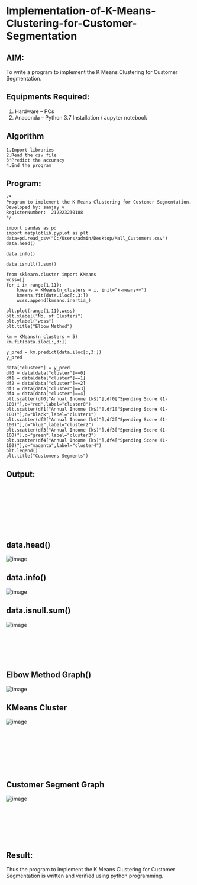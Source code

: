 # Implementation-of-K-Means-Clustering-for-Customer-Segmentation

## AIM:
To write a program to implement the K Means Clustering for Customer Segmentation.

## Equipments Required:
1. Hardware – PCs
2. Anaconda – Python 3.7 Installation / Jupyter notebook

## Algorithm
```
1.Import libraries
2.Read the csv file
3'Predict the accuracy
4.End the program 
```
## Program:
```
/*
Program to implement the K Means Clustering for Customer Segmentation.
Developed by: sanjay v
RegisterNumber:  212223230188
*/
```
```
import pandas as pd
import matplotlib.pyplot as plt
data=pd.read_csv("C:/Users/admin/Desktop/Mall_Customers.csv")
data.head()

data.info()

data.isnull().sum()

from sklearn.cluster import KMeans
wcss=[]
for i in range(1,11):
    kmeans = KMeans(n_clusters = i, init="k-means++")
    kmeans.fit(data.iloc[:,3:])
    wcss.append(kmeans.inertia_)

plt.plot(range(1,11),wcss)
plt.xlabel("No. of Clusters")
plt.ylabel("wcss")
plt.title("Elbow Method")

km = KMeans(n_clusters = 5)
km.fit(data.iloc[:,3:])

y_pred = km.predict(data.iloc[:,3:])
y_pred

data["cluster"] = y_pred
df0 = data[data["cluster"]==0]
df1 = data[data["cluster"]==1]
df2 = data[data["cluster"]==2]
df3 = data[data["cluster"]==3]
df4 = data[data["cluster"]==4]
plt.scatter(df0["Annual Income (k$)"],df0["Spending Score (1-100)"],c="red",label="cluster0")
plt.scatter(df1["Annual Income (k$)"],df1["Spending Score (1-100)"],c="black",label="cluster1")
plt.scatter(df2["Annual Income (k$)"],df2["Spending Score (1-100)"],c="blue",label="cluster2")
plt.scatter(df3["Annual Income (k$)"],df3["Spending Score (1-100)"],c="green",label="cluster3")
plt.scatter(df4["Annual Income (k$)"],df4["Spending Score (1-100)"],c="magenta",label="cluster4")
plt.legend()
plt.title("Customers Segments")
```

## Output:
<br>
<br>
<br>
<br> 
<br>
<br>
<br> 

## data.head()
![image](https://github.com/sanjayy2431/Implementation-of-K-Means-Clustering-for-Customer-Segmentation/assets/149365143/0827ec95-260d-4e14-a7a8-51fb37afd162)
## data.info()
![image](https://github.com/sanjayy2431/Implementation-of-K-Means-Clustering-for-Customer-Segmentation/assets/149365143/7ce8caed-ac35-4f8e-9e52-585b249cebe9)
## data.isnull.sum()
![image](https://github.com/sanjayy2431/Implementation-of-K-Means-Clustering-for-Customer-Segmentation/assets/149365143/acb0499b-cbc3-4c5e-ad65-2943238e2078)
<br>
<br>
<br>
<br>
<br>
<br>

## Elbow Method Graph()
![image](https://github.com/sanjayy2431/Implementation-of-K-Means-Clustering-for-Customer-Segmentation/assets/149365143/77df5fc9-8c78-4c0e-8ef1-094817aabaea)
## KMeans Cluster
![image](https://github.com/sanjayy2431/Implementation-of-K-Means-Clustering-for-Customer-Segmentation/assets/149365143/4fa686f1-2638-49a4-aad5-efb29cafbe7a)
<br>
<br>
<br>
<br>
<br>
<br>
<br>
<br>
## Customer Segment Graph
![image](https://github.com/sanjayy2431/Implementation-of-K-Means-Clustering-for-Customer-Segmentation/assets/149365143/4e1002a8-8ab6-460b-915f-d99da8e7b3b7)
<br>
<br>
<br>
<br>
<br>
<br>
<br>

## Result:
Thus the program to implement the K Means Clustering for Customer Segmentation is written and verified using python programming.

